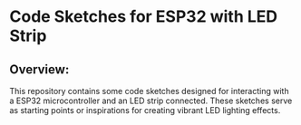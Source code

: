 # Code Sketches for ESP32 with LED Strip

## Overview:
This repository contains some code sketches designed for interacting with a ESP32 microcontroller and an LED strip connected. These sketches serve as starting points or inspirations for creating vibrant LED lighting effects.

